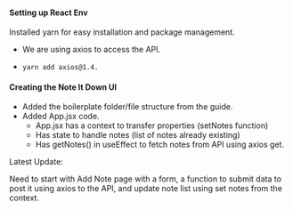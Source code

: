 #### Setting up React Env

Installed yarn for easy installation and package management.

* We are using axios to access the API.
* ```
  yarn add axios@1.4.
  ```

#### Creating the Note It Down UI

* Added the boilerplate folder/file structure from the guide.
* Added App.jsx code.
  * App.jsx has a context to transfer properties (setNotes function)
  * Has state to handle notes (list of notes already existing)
  * Has getNotes() in useEffect to fetch notes from API using axios get.

Latest Update:

Need to start with Add Note page with a form, a function to submit data to post it using axios to the API, and update note list using set notes from the context.
